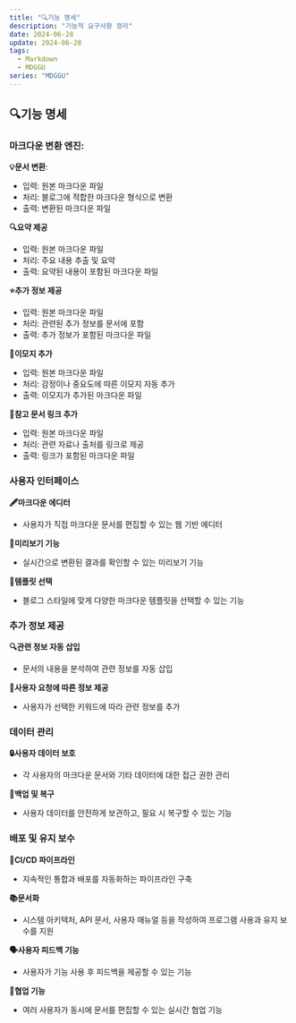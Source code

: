 ```yaml
---
title: "🔍기능 명세"
description: "기능적 요구사항 정리"
date: 2024-06-28
update: 2024-06-28
tags:
  - Markdown
  - MDGGU
series: "MDGGU"
---
```


## 🔍기능 명세

### 마크다운 변환 엔진:

**💡문서 변환**:

- 입력: 원본 마크다운 파일
- 처리: 블로그에 적합한 마크다운 형식으로 변환
- 출력: 변환된 마크다운 파일

**🔍요약 제공**

- 입력: 원본 마크다운 파일
- 처리: 주요 내용 추출 및 요약
- 출력: 요약된 내용이 포함된 마크다운 파일

**⭐추가 정보 제공**

- 입력: 원본 마크다운 파일
- 처리: 관련된 추가 정보를 문서에 포함
- 출력: 추가 정보가 포함된 마크다운 파일

**🫶이모지 추가**

- 입력: 원본 마크다운 파일
- 처리: 감정이나 중요도에 따른 이모지 자동 추가
- 출력: 이모지가 추가된 마크다운 파일

**🔗참고 문서 링크 추가**

- 입력: 원본 마크다운 파일
- 처리: 관련 자료나 출처를 링크로 제공
- 출력: 링크가 포함된 마크다운 파일

### 사용자 인터페이스

**🖋️마크다운 에디터**

- 사용자가 직접 마크다운 문서를 편집할 수 있는 웹 기반 에디터

**👀미리보기 기능**

- 실시간으로 변환된 결과를 확인할 수 있는 미리보기 기능

**🎨템플릿 선택**

- 블로그 스타일에 맞게 다양한 마크다운 템플릿을 선택할 수 있는 기능

### 추가 정보 제공

**🔍관련 정보 자동 삽입**

- 문서의 내용을 분석하여 관련 정보를 자동 삽입

**🙂사용자 요청에 따른 정보 제공**

- 사용자가 선택한 키워드에 따라 관련 정보를 추가

### 데이터 관리

**🔒사용자 데이터 보호**

- 각 사용자의 마크다운 문서와 기타 데이터에 대한 접근 권한 관리

**💾백업 및 복구**

- 사용자 데이터를 안전하게 보관하고, 필요 시 복구할 수 있는 기능

### 배포 및 유지 보수

**🔧CI/CD 파이프라인**

- 지속적인 통합과 배포를 자동화하는 파이프라인 구축

**📚문서화**

- 시스템 아키텍처, API 문서, 사용자 매뉴얼 등을 작성하여 프로그램 사용과 유지 보수를 지원

**🗣️사용자 피드백 기능**

- 사용자가 기능 사용 후 피드백을 제공할 수 있는 기능

**🤝협업 기능**

- 여러 사용자가 동시에 문서를 편집할 수 있는 실시간 협업 기능
